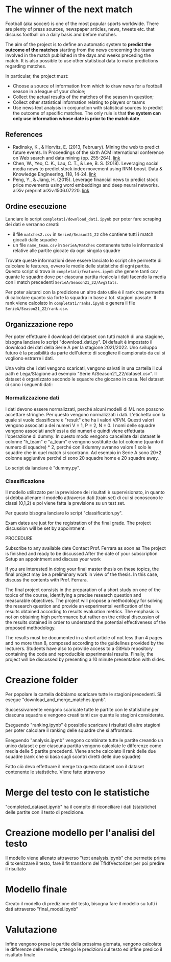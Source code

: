 # The winner of the next match
Football (aka soccer) is one of the most popular sports worldwide. There are plenty of press sources, newspaper articles, news, tweets etc. that discuss football on a daily basis and before matches.

The aim of the project is to define an automatic system to **predict the outcome of the matches** starting from the news concerning the teams involved in the match published in the days and weeks preceding the match. It is also possible to use other statistical data to make predictions regarding matches.

In particular, the project must:
- Choose a source of information from which to draw news for a football season in a league of your choice;
- Collect the actual results of the matches of the season in question;
- Collect other statistical information relating to players or teams
- Use news text analysis in conjunction with statistical sources to predict the outcome of specific matches. The only rule is that **the system can only use information whose date is prior to the match date**.

## References
* Radinsky, K., & Horvitz, E. (2013, February). Mining the web to predict future events. In Proceedings of the sixth ACM international conference on Web search and data mining (pp. 255-264). [link](https://dl.acm.org/doi/pdf/10.1145/2433396.2433431)
* Chen, W., Yeo, C. K., Lau, C. T., & Lee, B. S. (2018). Leveraging social media news to predict stock index movement using RNN-boost. Data & Knowledge Engineering, 118, 14-24. [link](https://www.sciencedirect.com/science/article/pii/S0169023X17305839)
* Peng, Y., & Jiang, H. (2015). Leverage financial news to predict stock price movements using word embeddings and deep neural networks. arXiv preprint arXiv:1506.07220. [link](https://arxiv.org/abs/1506.07220)


## Ordine esecuzione
Lanciare lo script `completati/download_dati.ipynb` per poter fare scraping dei dati e verranno creati: 
- il file `matches2.csv` in `SerieA/Season21_22` che contiene tutti i match giocati dalle squadre
- un file `name_team.csv` in `SerieA/Matches` contenente tutte le informazioni relative alle partite giocate da ogni singola squadre

Trovate queste informazioni deve essere lanciato lo script che permette di calcolare le features, ovvero le medie delle statistiche di ogni partita. Questo script si trova in `completati/features.ipynb` che genere tanti csv quante le squadre dove per ciascuna partita ricalcola i dati facendo la media con i match precedenti `SerieA/Season21_22/AvgStats`.

Per poter aiutarci con la predizione un altro dato utile è il rank che permette di calcolare quanto sia forte la squadra in base a tot. stagioni passate. 
Il rank viene calcolato in `completati/ranks.ipynb` e genera il file `SerieA/Season21_22/rank.csv`.

## Organizzazione repo
Per poter effettuare il download del dataset con tutti match di una stagione, bisogna lanciare lo script "download_dati.py". 
Di default è impostato il download dei dati della Serie A per la stagione 2021/2022.
Uno sviluppo futuro è la possibilità da parte dell'utente di scegliere il campionato da cui si vogliono estrarre i dati.

Una volta che i dati vengono scaricati, vengono salvati in una cartella il cui path è Lega/Stagione ad esempio "Serie A/Season21_22/dataset.csv".
Il dataset è organizzato secondo le squadre che giocano in casa.
Nel dataset ci sono i seguenti dati: 

### Normalizzazione dati
I dati devono essere normalizzati, perché alcuni modelli di ML non possono accettare stringhe. Per questo vengono normalizzati i dati.
L'etichetta con la quale si vuole classificare è "result" che ha i valori V/P/N. 
Questi valori vengono associati a dei numeri V = 1, P = 2, N = 0. 
I nomi delle squadre vengono associati anch'essi a dei numeri e quindi viene effettuata l'operazione di dummy.
In questo modo vengono cancellate dal dataset le colonne "h_team" e "a_team" e vengono sostituite da tot colonne (quanto il numero di squadre) * 2, perché con il dummy avranno valore 1 solo le squadre che in quel match si scontrano. 
Ad esempio in Serie A sono 20*2 colonne aggiuntive perché ci sono 20 squadre home e 20 squadre away.

Lo script da lanciare è "dummy.py".

### Classificazione
Il modello utilizzato per la previsione dei risultati è supervisionato, in quanto si debba allenare il modello attraverso dati (train set) di cui si conoscono le classi (0,1,2) e poi viene fatta la previsione su un test set. 

Per questo bisogna lanciare lo script "classification.py". 

Exam dates are just for the registration of the final grade. The project discussion will be set by appointment.

PROCEDURE

Subscribe to any available date
Contact Prof. Ferrara as soon as
The project is finished and ready to be discussed
After the date of your subscription
Setup an appointment and discuss your work


If you are interested in doing your final master thesis on these topics, the final project may be a preliminary work in view of the thesis. In this case, discuss the contents with Prof. Ferrara.

The final project consists in the preparation of a short study on one of the topics of the course, identifying a precise research question and measurable objectives. The project will propose a methodology for solving the research question and provide an experimental verification of the results obtained according to results evaluation metrics. The emphasis is not on obtaining high performance but rather on the critical discussion of the results obtained in order to understand the potential effectiveness of the proposed methodology.

The results must be documented in a short article of not less than 4 pages and no more than 8, composed according to the guidelines provided by the lecturers. Students have also to provide access to a GitHub repository containing the code and reproducible experimental results. Finally, the project will be discussed by presenting a 10 minute presentation with slides.

# Creazione folder
Per popolare la cartella dobbiamo scaricare tutte le stagioni precedenti. Si esegue "download_and_merge_matches.ipynb".

Successivamente vengono scaricate tutte le partite con le statistiche per ciascuna squadra e vengono creati tanti csv quante le stagioni considerate. 

Eseguendo "ranking.ipynb" è possibile scaricare i risultati di altre stagioni per poter calcolare il ranking delle squadre che si affrontano. 

Eseguendo "analysis.ipynb" vengono combinate tutte le partite creando un unico dataset e per ciascuna partita vengono calcolate le differenze come media delle 5 partite precedenti. 
Viene anche calcolato il rank delle due squadre (rank che si basa sugli scontri diretti delle due squadre)

Fatto ciò devo effettuare il merge tra questo dataset con il dataset contenente le statistiche. Viene fatto attraverso 

# Merge del testo con le statistiche
"completed_dataset.ipynb" ha il compito di riconciliare i dati (statstiche) delle partite con il testo di predizione.

# Creazione modello per l'analisi del testo
Il modello viene allenato attraverso "text analysis.ipynb" che permette prima di tokenizzare il testo, fare il fit transform del TfIdfVectorizer per poi predire il risultato

# Modello finale
Creato il modello di predizione del testo, bisogna fare il modello su tutti i dati attraverso "final_model.ipynb"

# Valutazione
Infine vengono prese le partite della prossima giornata, vengono calcolate le differenze delle medie, ottengo le predizioni sul testo ed infine predico il risultato finale